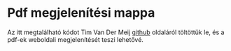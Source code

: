 # Pdf megjelenítési mappa 

Az itt megtalálható kódot Tim Van Der Meij [github](https://github.com/mozilla/pdf.js) oldaláról töltöttük le, és a pdf-ek weboldali megjelenítését teszi lehetővé.
